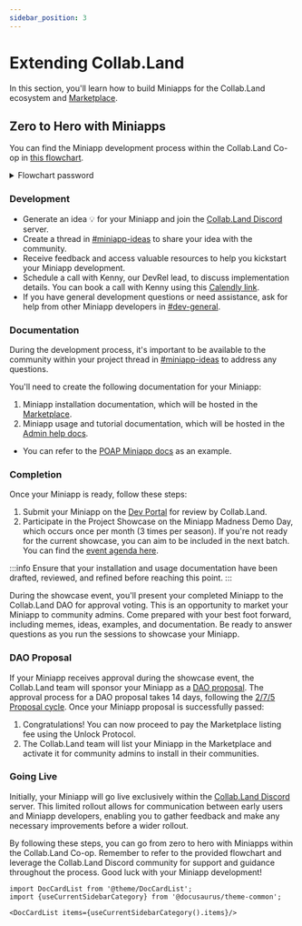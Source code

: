 ```yaml
---
sidebar_position: 3
---
```


# Extending Collab.Land

In this section, you'll learn how to build Miniapps for the Collab.Land ecosystem and [Marketplace](../intro#the-miniapp-marketplace).

## Zero to Hero with Miniapps

You can find the Miniapp development process within the Collab.Land Co-op in [this flowchart](https://whimsical.com/season-1-miniapps-process-6kqEqtgYqfd7HEFy6wh1ck@2Ux7TurymNxEWyUaUq7k).

<details>
<summary>Flowchart password</summary>
password `collabland`
</details>

### Development

- Generate an idea 💡 for your Miniapp and join the [Collab.Land Discord](https://discord.gg/collabland) server.
- Create a thread in [#miniapp-ideas](https://discord.com/channels/904119310702772254/1090049133299105882) to share your idea with the community.
- Receive feedback and access valuable resources to help you kickstart your Miniapp development.
- Schedule a call with Kenny, our DevRel lead, to discuss implementation details. You can book a call with Kenny using this [Calendly link](https://calendly.com/gmkenny).
- If you have general development questions or need assistance, ask for help from other Miniapp developers in [#dev-general](https://discord.com/channels/904119310702772254/971511455633530970).

### Documentation

During the development process, it's important to be available to the community within your project thread in [#miniapp-ideas](https://discord.com/channels/904119310702772254/1090049133299105882) to address any questions.

You'll need to create the following documentation for your Miniapp:

1. Miniapp installation documentation, which will be hosted in the [Marketplace](https://cc.collab.land/).
2. Miniapp usage and tutorial documentation, which will be hosted in the [Admin help docs](https://help.collab.land/marketplace/getting-started).

- You can refer to the [POAP Miniapp docs](https://help.collab.land/marketplace/apps/poap) as an example.

### Completion

Once your Miniapp is ready, follow these steps:

1. Submit your Miniapp on the [Dev Portal](https://dev-portal.collab.land/) for review by Collab.Land.
2. Participate in the Project Showcase on the Miniapp Madness Demo Day, which occurs once per month (3 times per season). If you're not ready for the current showcase, you can aim to be included in the next batch. You can find the [event agenda here](https://docs.google.com/document/d/e/2PACX-1vRbN8-eBKH5lFCXOmju0kY_Y7nN7OSW7SZqBATToVgqSIeGr5KJwVGKQ2rA9Sct0uZbsDMXLnCK4G_o/pub).

:::info
Ensure that your installation and usage documentation have been drafted, reviewed, and refined before reaching this point.
:::

During the showcase event, you'll present your completed Miniapp to the Collab.Land DAO for approval voting. This is an opportunity to market your Miniapp to community admins. Come prepared with your best foot forward, including memes, ideas, examples, and documentation. Be ready to answer questions as you run the sessions to showcase your Miniapp.

### DAO Proposal

If your Miniapp receives approval during the showcase event, the Collab.Land team will sponsor your Miniapp as a [DAO proposal](https://help.collab.land/governance/proposals). The approval process for a DAO proposal takes 14 days, following the [2/7/5 Proposal cycle](https://help.collab.land/governance/proposals#proposal-cycle). Once your Miniapp proposal is successfully passed:

1. Congratulations! You can now proceed to pay the Marketplace listing fee using the Unlock Protocol.
2. The Collab.Land team will list your Miniapp in the Marketplace and activate it for community admins to install in their communities.

### Going Live

Initially, your Miniapp will go live exclusively within the [Collab.Land Discord](https://discord.gg/collabland) server. This limited rollout allows for communication between early users and Miniapp developers, enabling you to gather feedback and make any necessary improvements before a wider rollout.

By following these steps, you can go from zero to hero with Miniapps within the Collab.Land Co-op. Remember to refer to the provided flowchart and leverage the Collab.Land Discord community for support and guidance throughout the process. Good luck with your Miniapp development!

```mdx-code-block
import DocCardList from '@theme/DocCardList';
import {useCurrentSidebarCategory} from '@docusaurus/theme-common';

<DocCardList items={useCurrentSidebarCategory().items}/>
```
